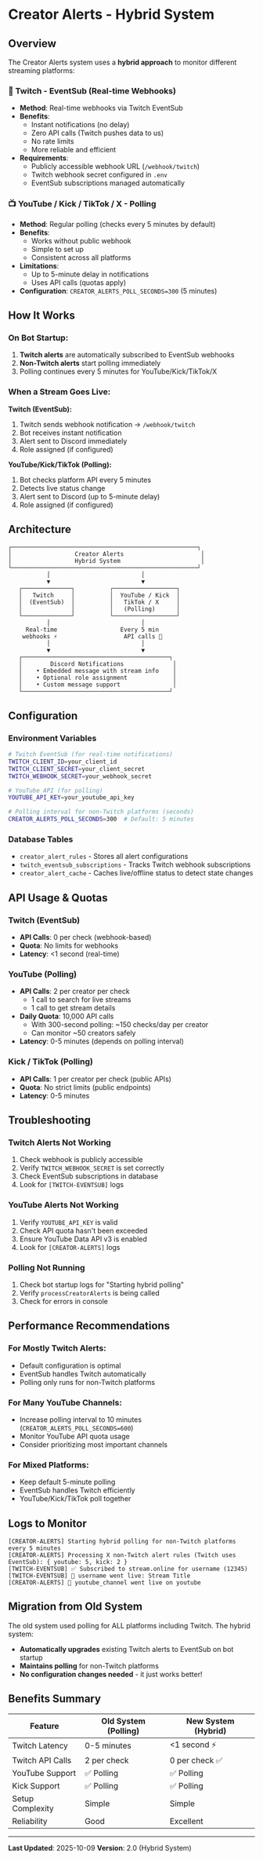 # Creator Alerts - Hybrid System

## Overview

The Creator Alerts system uses a **hybrid approach** to monitor different streaming platforms:

### 🔴 Twitch - EventSub (Real-time Webhooks)
- **Method**: Real-time webhooks via Twitch EventSub
- **Benefits**:
  - Instant notifications (no delay)
  - Zero API calls (Twitch pushes data to us)
  - No rate limits
  - More reliable and efficient
- **Requirements**:
  - Publicly accessible webhook URL (`/webhook/twitch`)
  - Twitch webhook secret configured in `.env`
  - EventSub subscriptions managed automatically

### 📺 YouTube / Kick / TikTok / X - Polling
- **Method**: Regular polling (checks every 5 minutes by default)
- **Benefits**:
  - Works without public webhook
  - Simple to set up
  - Consistent across all platforms
- **Limitations**:
  - Up to 5-minute delay in notifications
  - Uses API calls (quotas apply)
- **Configuration**: `CREATOR_ALERTS_POLL_SECONDS=300` (5 minutes)

## How It Works

### On Bot Startup:
1. **Twitch alerts** are automatically subscribed to EventSub webhooks
2. **Non-Twitch alerts** start polling immediately
3. Polling continues every 5 minutes for YouTube/Kick/TikTok/X

### When a Stream Goes Live:

**Twitch (EventSub):**
1. Twitch sends webhook notification → `/webhook/twitch`
2. Bot receives instant notification
3. Alert sent to Discord immediately
4. Role assigned (if configured)

**YouTube/Kick/TikTok (Polling):**
1. Bot checks platform API every 5 minutes
2. Detects live status change
3. Alert sent to Discord (up to 5-minute delay)
4. Role assigned (if configured)

## Architecture

```
┌─────────────────────────────────────────────────────┐
│                  Creator Alerts                      │
│                  Hybrid System                       │
└─────────────────────────────────────────────────────┘
           │                          │
           ▼                          ▼
   ┌──────────────┐          ┌──────────────────┐
   │   Twitch     │          │  YouTube / Kick  │
   │  (EventSub)  │          │   TikTok / X     │
   │              │          │   (Polling)      │
   └──────────────┘          └──────────────────┘
           │                          │
     Real-time                  Every 5 min
    webhooks ⚡                   API calls 🔄
           │                          │
           ▼                          ▼
   ┌──────────────────────────────────────────┐
   │        Discord Notifications              │
   │    • Embedded message with stream info    │
   │    • Optional role assignment             │
   │    • Custom message support               │
   └──────────────────────────────────────────┘
```

## Configuration

### Environment Variables

```bash
# Twitch EventSub (for real-time notifications)
TWITCH_CLIENT_ID=your_client_id
TWITCH_CLIENT_SECRET=your_client_secret
TWITCH_WEBHOOK_SECRET=your_webhook_secret

# YouTube API (for polling)
YOUTUBE_API_KEY=your_youtube_api_key

# Polling interval for non-Twitch platforms (seconds)
CREATOR_ALERTS_POLL_SECONDS=300  # Default: 5 minutes
```

### Database Tables

- `creator_alert_rules` - Stores all alert configurations
- `twitch_eventsub_subscriptions` - Tracks Twitch webhook subscriptions
- `creator_alert_cache` - Caches live/offline status to detect state changes

## API Usage & Quotas

### Twitch (EventSub)
- **API Calls**: 0 per check (webhook-based)
- **Quota**: No limits for webhooks
- **Latency**: <1 second (real-time)

### YouTube (Polling)
- **API Calls**: 2 per creator per check
  - 1 call to search for live streams
  - 1 call to get stream details
- **Daily Quota**: 10,000 API calls
  - With 300-second polling: ~150 checks/day per creator
  - Can monitor ~50 creators safely
- **Latency**: 0-5 minutes (depends on polling interval)

### Kick / TikTok (Polling)
- **API Calls**: 1 per creator per check (public APIs)
- **Quota**: No strict limits (public endpoints)
- **Latency**: 0-5 minutes

## Troubleshooting

### Twitch Alerts Not Working
1. Check webhook is publicly accessible
2. Verify `TWITCH_WEBHOOK_SECRET` is set correctly
3. Check EventSub subscriptions in database
4. Look for `[TWITCH-EVENTSUB]` logs

### YouTube Alerts Not Working
1. Verify `YOUTUBE_API_KEY` is valid
2. Check API quota hasn't been exceeded
3. Ensure YouTube Data API v3 is enabled
4. Look for `[CREATOR-ALERTS]` logs

### Polling Not Running
1. Check bot startup logs for "Starting hybrid polling"
2. Verify `processCreatorAlerts` is being called
3. Check for errors in console

## Performance Recommendations

### For Mostly Twitch Alerts:
- Default configuration is optimal
- EventSub handles Twitch automatically
- Polling only runs for non-Twitch platforms

### For Many YouTube Channels:
- Increase polling interval to 10 minutes (`CREATOR_ALERTS_POLL_SECONDS=600`)
- Monitor YouTube API quota usage
- Consider prioritizing most important channels

### For Mixed Platforms:
- Keep default 5-minute polling
- EventSub handles Twitch efficiently
- YouTube/Kick/TikTok poll together

## Logs to Monitor

```
[CREATOR-ALERTS] Starting hybrid polling for non-Twitch platforms every 5 minutes
[CREATOR-ALERTS] Processing X non-Twitch alert rules (Twitch uses EventSub): { youtube: 5, kick: 2 }
[TWITCH-EVENTSUB] ✅ Subscribed to stream.online for username (12345)
[TWITCH-EVENTSUB] 🔴 username went live: Stream Title
[CREATOR-ALERTS] 🔴 youtube_channel went live on youtube
```

## Migration from Old System

The old system used polling for ALL platforms including Twitch. The hybrid system:
- **Automatically upgrades** existing Twitch alerts to EventSub on bot startup
- **Maintains polling** for non-Twitch platforms
- **No configuration changes needed** - it just works better!

## Benefits Summary

| Feature | Old System (Polling) | New System (Hybrid) |
|---------|---------------------|---------------------|
| Twitch Latency | 0-5 minutes | <1 second ⚡ |
| Twitch API Calls | 2 per check | 0 per check ✅ |
| YouTube Support | ✅ Polling | ✅ Polling |
| Kick Support | ✅ Polling | ✅ Polling |
| Setup Complexity | Simple | Simple |
| Reliability | Good | Excellent |

---

**Last Updated**: 2025-10-09
**Version**: 2.0 (Hybrid System)

